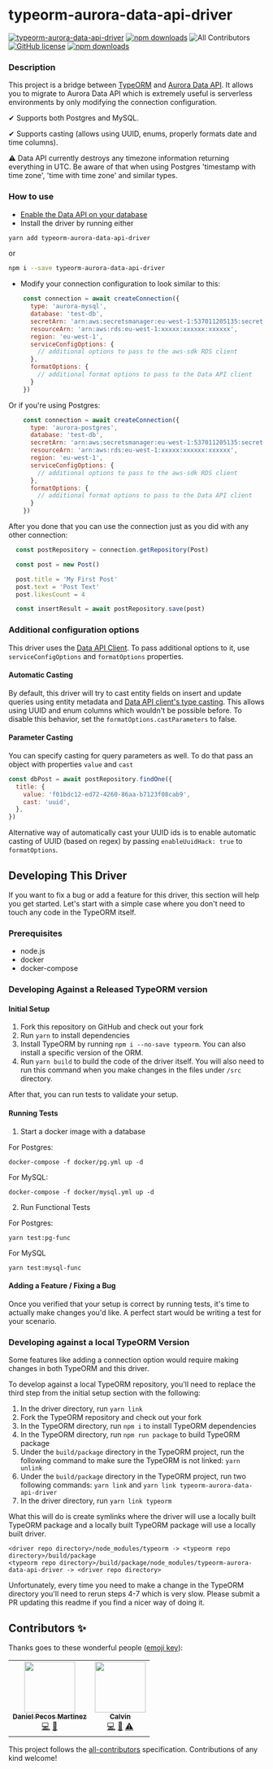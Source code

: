 # typeorm-aurora-data-api-driver
<!-- ALL-CONTRIBUTORS-BADGE:START - Do not remove or modify this section -->
[badge-all-contributors]: https://img.shields.io/badge/all_contributors-2-orange.svg
<!-- ALL-CONTRIBUTORS-BADGE:END -->
[![typeorm-aurora-data-api-driver](https://circleci.com/gh/ArsenyYankovsky/typeorm-aurora-data-api-driver.svg?style=shield)](https://app.circleci.com/pipelines/github/ArsenyYankovsky/typeorm-aurora-data-api-driver)
[![npm downloads](https://img.shields.io/npm/dw/typeorm-aurora-data-api-driver)](https://www.npmjs.com/package/typeorm-aurora-data-api-driver)
![All Contributors][badge-all-contributors]
[![GitHub license](https://img.shields.io/badge/license-MIT-blue.svg)](https://github.com/ArsenyYankovsky/typeorm-aurora-data-api-driver/blob/master/LICENSE)
[![npm downloads](https://img.shields.io/bundlephobia/minzip/typeorm-aurora-data-api-driver)](https://www.npmjs.com/package/typeorm-aurora-data-api-driver)

### Description

This project is a bridge between [TypeORM](https://typeorm.io/#/) and [Aurora Data API](https://docs.aws.amazon.com/AmazonRDS/latest/AuroraUserGuide/data-api.html). It allows you to migrate to Aurora Data API which is extremely useful is serverless environments by only modifying the connection configuration. 

✔ Supports both Postgres and MySQL.

✔ Supports casting (allows using UUID, enums, properly formats date and time columns).

⚠ Data API currently destroys any timezone information returning everything in UTC. Be aware of that when using Postgres 'timestamp with time zone', 'time with time zone' and similar types.

### How to use

- [Enable the Data API on your database](https://docs.aws.amazon.com/AmazonRDS/latest/AuroraUserGuide/data-api.html)
- Install the driver by running either
```bash
yarn add typeorm-aurora-data-api-driver
```
or
```bash
npm i --save typeorm-aurora-data-api-driver
````

- Modify your connection configuration to look similar to this:

```js
    const connection = await createConnection({
      type: 'aurora-mysql',
      database: 'test-db',
      secretArn: 'arn:aws:secretsmanager:eu-west-1:537011205135:secret:xxxxxx/xxxxxx/xxxxxx',
      resourceArn: 'arn:aws:rds:eu-west-1:xxxxx:xxxxxx:xxxxxx',
      region: 'eu-west-1',
      serviceConfigOptions: {
        // additional options to pass to the aws-sdk RDS client
      },
      formatOptions: {
        // additional format options to pass to the Data API client
      }
    })
```

Or if you're using Postgres:


```js
    const connection = await createConnection({
      type: 'aurora-postgres',
      database: 'test-db',
      secretArn: 'arn:aws:secretsmanager:eu-west-1:537011205135:secret:xxxxxx/xxxxxx/xxxxxx',
      resourceArn: 'arn:aws:rds:eu-west-1:xxxxx:xxxxxx:xxxxxx',
      region: 'eu-west-1',
      serviceConfigOptions: {
        // additional options to pass to the aws-sdk RDS client
      },
      formatOptions: {
        // additional format options to pass to the Data API client
      }
    })
```

After you done that you can use the connection just as you did with any other connection:

```js
  const postRepository = connection.getRepository(Post)

  const post = new Post()

  post.title = 'My First Post'
  post.text = 'Post Text'
  post.likesCount = 4

  const insertResult = await postRepository.save(post)
```


### Additional configuration options

This driver uses the [Data API Client](https://github.com/jeremydaly/data-api-client). To pass additional options to it, use `serviceConfigOptions` and `formatOptions` properties.

#### Automatic Casting

By default, this driver will try to cast entity fields on insert and update queries using entity metadata and [Data API client's type casting](https://github.com/jeremydaly/data-api-client#type-casting).
This allows using UUID and enum columns which wouldn't be possible before. To disable this behavior, set the `formatOptions.castParameters` to false.

#### Parameter Casting

You can specify casting for query parameters as well. To do that pass an object with properties `value` and `cast`

```js
const dbPost = await postRepository.findOne({
  title: {
    value: 'f01bdc12-ed72-4260-86aa-b7123f08cab9',
    cast: 'uuid',
  },
})
```

Alternative way of automatically cast your UUID ids is to enable automatic casting of UUID (based on regex) by passing `enableUuidHack: true` to `formatOptions`.

## Developing This Driver

If you want to fix a bug or add a feature for this driver, this section will help you get started.
Let's start with a simple case where you don't need to touch any code in the TypeORM itself.

### Prerequisites

- node.js
- docker
- docker-compose

### Developing Against a Released TypeORM version

#### Initial Setup

1. Fork this repository on GitHub and check out your fork 
2. Run `yarn` to install dependencies
3. Install TypeORM by running `npm i --no-save typeorm`. You can also install a specific version of the ORM.
4. Run `yarn build` to build the code of the driver itself. You will also need to run this command when you make changes in the files under `/src` directory.

After that, you can run tests to validate your setup.

#### Running Tests

1. Start a docker image with a database

For Postgres:
  
```shell
docker-compose -f docker/pg.yml up -d
```

For MySQL:
  
```shell
docker-compose -f docker/mysql.yml up -d
```

2. Run Functional Tests

For Postgres:

```shell
yarn test:pg-func
```

For MySQL

```shell
yarn test:mysql-func
```

#### Adding a Feature / Fixing a Bug

Once you verified that your setup is correct by running tests, it's time to actually make changes you'd like.
A perfect start would be writing a test for your scenario. 

### Developing against a local TypeORM Version

Some features like adding a connection option would require making changes in both TypeORM 
and this driver.

To develop against a local TypeORM repository, you'll need to replace 
the third step from the initial setup section with the following:

1. In the driver directory, run `yarn link`
2. Fork the TypeORM repository and check out your fork
3. In the TypeORM directory, run `npm i` to install TypeORM dependencies
4. In the TypeORM directory, run `npm run package` to build TypeORM package
5. Under the `build/package` directory in the TypeORM project, run the following command to make sure the TypeORM is not linked: `yarn unlink`
6. Under the `build/package` directory in the TypeORM project, run two following commands: `yarn link` and `yarn link typeorm-aurora-data-api-driver`
7. In the driver directory, run `yarn link typeorm`

What this will do is create symlinks where the driver will use a locally built TypeORM package and a locally built TypeORM package will use a locally built driver.

```
<driver repo directory>/node_modules/typeorm -> <typeorm repo directory>/build/package
<typeorm repo directory>/build/package/node_modules/typeorm-aurora-data-api-driver -> <driver repo directory>
```

Unfortunately, every time you need to make a change in the TypeORM directory you'll need to rerun steps 
4-7 which is very slow. Please submit a PR updating this readme if you find a nicer way of doing it.

## Contributors ✨

Thanks goes to these wonderful people ([emoji key](https://allcontributors.org/docs/en/emoji-key)):

<!-- ALL-CONTRIBUTORS-LIST:START - Do not remove or modify this section -->
<!-- prettier-ignore-start -->
<!-- markdownlint-disable -->
<table>
  <tr>
    <td align="center"><a href="https://danielpecos.com"><img src="https://avatars.githubusercontent.com/u/584298?v=4?s=100" width="100px;" alt=""/><br /><sub><b>Daniel Pecos Martinez</b></sub></a><br /><a href="https://github.com/ArsenyYankovsky/typeorm-aurora-data-api-driver/commits?author=dpecos" title="Code">💻</a> <a href="https://github.com/ArsenyYankovsky/typeorm-aurora-data-api-driver/issues?q=author%3Adpecos" title="Bug reports">🐛</a></td>
    <td align="center"><a href="https://github.com/calvin-summer"><img src="https://avatars.githubusercontent.com/u/74207091?v=4?s=100" width="100px;" alt=""/><br /><sub><b>Calvin</b></sub></a><br /><a href="https://github.com/ArsenyYankovsky/typeorm-aurora-data-api-driver/commits?author=calvin-summer" title="Code">💻</a> <a href="https://github.com/ArsenyYankovsky/typeorm-aurora-data-api-driver/commits?author=calvin-summer" title="Documentation">📖</a> <a href="https://github.com/ArsenyYankovsky/typeorm-aurora-data-api-driver/commits?author=calvin-summer" title="Tests">⚠️</a></td>
  </tr>
</table>

<!-- markdownlint-restore -->
<!-- prettier-ignore-end -->

<!-- ALL-CONTRIBUTORS-LIST:END -->

This project follows the [all-contributors](https://github.com/all-contributors/all-contributors) specification. Contributions of any kind welcome!
